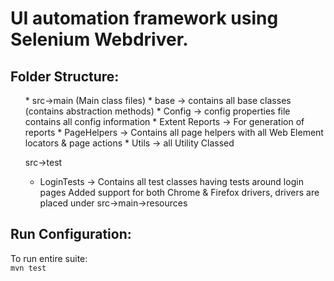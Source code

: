 <h1>UI automation framework using Selenium Webdriver.</h1>
<h2>Folder Structure:</h2>
<ol>
* src->main (Main class files)
* base -> contains all base classes (contains abstraction methods)
* Config -> config properties file contains all config information
* Extent Reports  -> For generation of reports
* PageHelpers -> Contains all page helpers with all Web Element locators & page actions
* Utils -> all Utility Classed

src->test
* LoginTests -> Contains all test classes having tests around login pages
Added support for both Chrome & Firefox drivers, drivers are placed under src->main->resources

</ol>
<h2>Run Configuration:</h2>
To run entire suite:
<code>
mvn test
</code>
